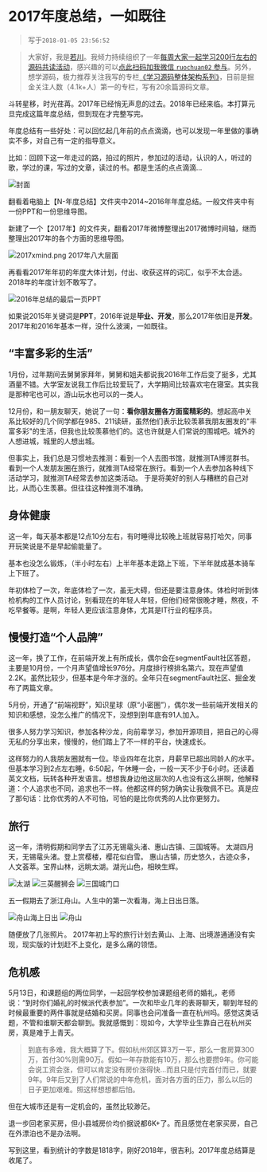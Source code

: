 # 2017年度总结，一如既往

>写于`2018-01-05 23:56:52`

>大家好，我是[若川](https://lxchuan12.gitee.io)。我倾力持续组织了一年[每周大家一起学习200行左右的源码共读活动](https://juejin.cn/post/7079706017579139102)，感兴趣的可以[点此扫码加我微信 `ruochuan02` 参与](https://juejin.cn/pin/7217386885793595453)。另外，想学源码，极力推荐关注我写的专栏[《学习源码整体架构系列》](https://juejin.cn/column/6960551178908205093)，目前是掘金关注人数（4.1k+人）第一的专栏，写有20余篇源码文章。

斗转星移，时光荏苒。2017年已经悄无声息的过去。2018年已经来临。本打算元旦完成这篇年度总结，但到现在才完整写完。

年度总结有一些好处：可以回忆起几年前的点点滴滴，也可以发现一年里做的事确实不多，对自己有一定的指导意义。

比如：回顾下这一年走过的路，拍过的照片，参加过的活动，认识的人，听过的歌，学过的课，写过的文章，读过的书。都是生活的点点滴滴...

![封面](./2017-cover.png)

翻看着电脑上【N-年度总结】文件夹中2014~2016年年度总结。一般文件夹中有一份PPT和一份思维导图。

新建了一个【2017年】的文件夹，翻看2017年微博整理出2017微博时间轴，继而整理出2017年的各个方面的思维导图。

![2017xmind.png 2017年八大层面](./2017xmind.png)

再看看2017年年初的年度大体计划，付出、收获这样的词汇，似乎不太合适。2018年的年度计划不敢写了。

![2016年总结的最后一页PPT](./2017plan.jpg)

如果说2015年关键词是**PPT**，2016年说是**毕业、开发**，那么2017年依旧是**开发**。2017年和2016年基本一样，没什么波澜，一如既往。

## “丰富多彩的生活”

1月份，过年期间去舅舅家拜年，舅舅和姐夫都说我2016年工作后变了挺多，尤其酒量不错。大学室友说我工作后比较爱玩了，大学期间比较喜欢宅在寝室。其实我是那种宅也可以，游山玩水也可以的一类人。

12月份，和一朋友聊天，她说了一句：**看你朋友圈各方面蛮精彩的**。想起高中关系比较好的几个同学都在985、211读研，虽然他们表示比较羡慕我朋友圈发的"丰富多彩"的生活，但我也比较羡慕他们的。这也许就是人们常说的围城吧。城外的人想进城，城里的人想出城。

但事实上，我们总是习惯地去推测：看到一个人去图书馆，就推测TA博览群书。看到一个人发朋友圈在旅行，就推测TA经常在旅行。看到一个人去参加各种线下活动学习，就推测TA经常去参加这类活动。
于是将美好的别人与糟糕的自己对比，从而心生羡慕。但往往这种推测不准确。

## 身体健康

这一年，每天基本都是12点10分左右，有时睡得比较晚上班就容易打哈欠，同事开玩笑说是不是早起偷能量了。

基本也没怎么锻炼，（半小时左右）上半年基本走路上下班，下半年就成基本骑车上下班了。

年初体检了一次，年底体检了一次，虽无大碍，但还是要注意身体。体检时听到体检机构的工作人员讨论，别看现在的年轻人年轻，但他们经常很晚才睡，熬夜，不吃早餐等。是啊，年轻人更应该注意身体，尤其是IT行业的程序员。

## 慢慢打造“个人品牌”

这一年，换了工作，在前端开发上有所成长，偶尔会在segmentFault社区答题，主要是10月份，一个月声望值增长976分。月度排行榜排名第六。现在声望值2.2K。虽然比较少，但基本是今年才涨的。全年只在segmentFault社区、掘金发布了两篇文章。

5月份，开通了“前端视野”，知识星球（原“小密圈”），偶尔发一些前端开发相关的知识和感想，没怎么推广的情况下，没想到到年底有91人加入。

很多人努力学习知识，参加各种沙龙，向前辈学习，参加开源项目，把自己的心得无私的分享出来，慢慢的，他们踏上了不一样的平台，快速成长。

这样努力的人我朋友圈就有一位。毕业四年在北京，月薪早已超出同龄人的水平。但基本学习到2点左右睡，6:50起，午休睡一会，一般一天不少于6小时。还读着英文文档，玩转各种开发语言。想想我身边他这层次的人也没有这么拼啊，他解释道：个人追求也不同，追求也不一样。他都这样的努力确实让我敬佩不已。真是应了那句话：比你优秀的人不可怕，可怕的是比你优秀的人比你更努力。

## 旅行

这一年，清明假期和同学去了江苏无锡鼋头渚、惠山古镇、三国城等。
太湖四月天，无锡鼋头渚。登上赏樱楼，樱花似白雪。
惠山古镇，历史悠久，古迹众多，人文荟萃。宝界山林，远眺太湖。湖光山色，相映生辉。

![太湖](./img1.jpg)
![三英醒狮会](./img2.jpg)
![三国城门口](./img3.jpg)

五一假期去了浙江舟山。人生中的第一次看海，海上日出日落。

![舟山海上日出](./img4.jpg)
![舟山](./img5.jpg)

随便放了几张照片。
2017年初上写的旅行计划去黄山、上海、出境游通通没有实现，现实版的计划赶不上变化，是多么痛的领悟。

## 危机感

5月13日，和课题组的两位同学，一起回学校参加课题组老师的婚礼，老师说：“到时你们婚礼的时候派代表参加”。一次和毕业几年的表哥聊天，聊到年轻的时候最重要的两件事就是结婚和买房。同事也会问准备一直在杭州吗。感觉这类话题，不管和谁聊天都会聊到。我就感慨到：现如今，大学毕业生靠自己在杭州买房，真是难于上青天。

>到底有多难，我大概算了下。假如杭州郊区算3万一平，那么一套房算300万，首付30%则需90万。假如一年存款能有10万，那么也要攒9年。你可能会说工资会涨，但可以肯定没有房价涨得快...而且只是付完首付而已，就要9年。9年后又到了人们常说的中年危机，面对各方面的压力，那么以后的日子更加艰难。照这样想想都后怕。

但在大城市还是有一定机会的，虽然比较渺茫。

退一步回老家买房，但小县城房价均价据说都6K+了。而且感觉在老家买房，自己在外漂泊也不是办法啊。

写到这里，看到统计的字数是1818字，刚好2018年，很吉利。2017年度总结算是收尾了。
